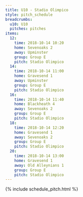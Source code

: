 ```yaml
---
title: U10 - Stadio Olimpico
style: pitch_schedule
breadcrumbs:
  u10: U10
  pitches: pitches
items:
  12:
    time: 2018-10-14 10:20
    home: Sevenoaks 2
    away: Upminster
    group: Group E
    pitch: Stadio Olimpico
  14:
    time: 2018-10-14 11:00
    home: Gravesend 1
    away: Upminster
    group: Group E
    pitch: Stadio Olimpico
  16:
    time: 2018-10-14 11:40
    home: Blackheath 4
    away: Sevenoaks 2
    group: Group E
    pitch: Stadio Olimpico
  18:
    time: 2018-10-14 12:20
    home: Gravesend 1
    away: Sevenoaks 2
    group: Group E
    pitch: Stadio Olimpico
  20:
    time: 2018-10-14 13:00
    home: Gravesend 1
    away: Old Alleynians 1
    group: Group E
    pitch: Stadio Olimpico
---
```


{% include schedule_pitch.html %}
